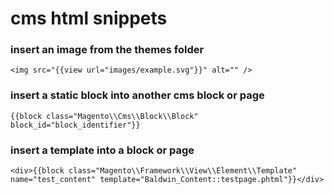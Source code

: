 # cms html snippets

### insert an image from the themes folder

    <img src="{{view url="images/example.svg"}}" alt="" />

### insert a static block into another cms block or page

    {{block class="Magento\\Cms\\Block\\Block" block_id="block_identifier"}}

### insert a template into a block or page

    <div>{{block class="Magento\\Framework\\View\\Element\\Template" name="test_content" template="Baldwin_Content::testpage.phtml"}}</div>
